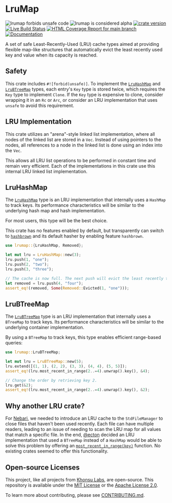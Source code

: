 # LruMap

![lrumap forbids unsafe code](https://img.shields.io/badge/unsafe-forbid-success)
![lrumap is considered alpha](https://img.shields.io/badge/status-alpha-orange)
[![crate version](https://img.shields.io/crates/v/lrumap.svg)](https://crates.io/crates/lrumap)
[![Live Build Status](https://img.shields.io/github/actions/workflow/status/khonsulabs/lrumap/tests.yml?branch=main)](https://github.com/khonsulabs/lrumap/actions?query=workflow:Tests)
[![HTML Coverage Report for `main` branch](https://khonsulabs.github.io/lrumap/coverage/badge.svg)](https://khonsulabs.github.io/lrumap/coverage/)
[![Documentation](https://img.shields.io/badge/docs-main-informational)](https://docs.rs/lrumap)

A set of safe Least-Recently-Used (LRU) cache types aimed at providing flexible
map-like structures that automatically evict the least recently used key and
value when its capacity is reached.

## Safety

This crate includes `#![forbid(unsafe)]`. To implement the [`LruHashMap`][lruhashmap] and
[`LruBTreeMap`][lrubtreemap] types, each entry's `Key` type is stored twice, which requires the
`Key` type to implement `Clone`. If the `Key` type is expensive to clone,
consider wrapping it in an `Rc` or `Arc`, or consider an LRU implementation that
uses `unsafe` to avoid this requirement.

## LRU Implementation

This crate utilizes an "arena"-style linked list implementation, where all nodes
of the linked list are stored in a `Vec`. Instead of using pointers to the
nodes, all references to a node in the linked list is done using an index into
the `Vec`.

This allows all LRU list operations to be performed in constant time and remain
very efficient. Each of the implementations in this crate use this internal LRU
linked list implementation.

## LruHashMap

The [`LruHashMap`][lruhashmap] type is an LRU implementation that internally
uses a `HashMap` to track keys. Its performance characteristics will be similar
to the underlying hash map and hash implementation.

For most users, this type will be the best choice.

This crate has no features enabled by default, but transparently can switch to
[`hashbrown`][hashbrown] and its default hasher by enabling feature `hashbrown`.

```rust
use lrumap::{LruHashMap, Removed};

let mut lru = LruHashMap::new(3);
lru.push(1, "one");
lru.push(2, "two");
lru.push(3, "three");

// The cache is now full. The next push will evict the least recently touched entry.
let removed = lru.push(4, "four");
assert_eq!(removed, Some(Removed::Evicted(1, "one")));
```

## LruBTreeMap

The [`LruBTreeMap`][lrubtreemap] type is an LRU implementation that internally
uses a `BTreeMap` to track keys. Its performance characteristics will be similar
to the underlying container implementation.

By using a `BTreeMap` to track keys, this type enables efficient range-based
queries:

```rust
use lrumap::LruBTreeMap;

let mut lru = LruBTreeMap::new(5);
lru.extend([(1, 1), (2, 2), (3, 3), (4, 4), (5, 5)]);
assert_eq!(lru.most_recent_in_range(2..=4).unwrap().key(), &4);

// Change the order by retrieving key 2.
lru.get(&2);
assert_eq!(lru.most_recent_in_range(2..=4).unwrap().key(), &2);
```

## Why another LRU crate?

For [Nebari][nebari], we needed to introduce an LRU cache to the
`StdFileManager` to close files that haven't been used recently. Each file can
have multiple readers, leading to an issue of needing to scan the LRU map for
all values that match a specific file. In the end, [@ecton][ecton] decided an
LRU implementation that used a `BTreeMap` instead of a `HashMap` would be able
to solve this problem by offering an
[`most_recent_in_range(key)`][most-recent-in-range] function. No existing crates
seemed to offer this functionality.

[nebari]: https://github.com/khonsulabs/nebari
[ecton]: https://github.com/ecton
[most-recent-in-range]: https://khonsulabs.github.io/lrumap/main/lrumap/struct.LruBTreeMap.html#method.most_recent_in_range
[lruhashmap]: https://docs.rs/lrumap/*/lrumap/struct.LruHashMap.html
[lrubtreemap]: https://docs.rs/lrumap/*/lrumap/struct.LruBTreeMap.html
[hashbrown]: https://docs.rs/hashbrown/latest/hashbrown/

## Open-source Licenses

This project, like all projects from [Khonsu Labs](https://khonsulabs.com/), are
open-source. This repository is available under the [MIT License](./LICENSE-MIT)
or the [Apache License 2.0](./LICENSE-APACHE).

To learn more about contributing, please see [CONTRIBUTING.md](./CONTRIBUTING.md).
